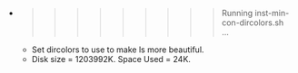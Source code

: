 * >>>>>>>>> Running inst-min-con-dircolors.sh ...
  * Set dircolors to use  to make ls more beautiful.
  * Disk size = 1203992K. Space Used = 24K.
